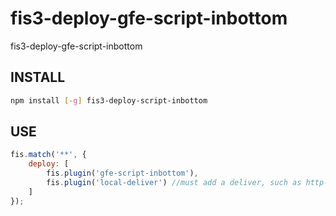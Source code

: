 # fis3-deploy-gfe-script-inbottom
fis3-deploy-gfe-script-inbottom


## INSTALL

```bash
npm install [-g] fis3-deploy-script-inbottom
```

## USE

```js
fis.match('**', {
    deploy: [
        fis.plugin('gfe-script-inbottom'),
        fis.plugin('local-deliver') //must add a deliver, such as http-push, local-deliver
    ]
});
```
